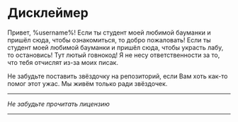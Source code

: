 # Дисклеймер
Привет, %username%!
Если ты студент моей любимой бауманки и пришёл сюда, чтобы ознакомиться, то добро пожаловать!
Если ты студент моей любимой бауманки и пришёл сюда, чтобы украсть лабу, то остановись! Тут лютый говнокод! Я не несу ответственности за то, что тебя отчислят из-за моих писак.

Не забудьте поставить звёздочку на репозиторий, если Вам хоть как-то помог этот ужас. Мы живём только ради звёздочек.

***
*Не забудьте прочитать лицензию*
***
